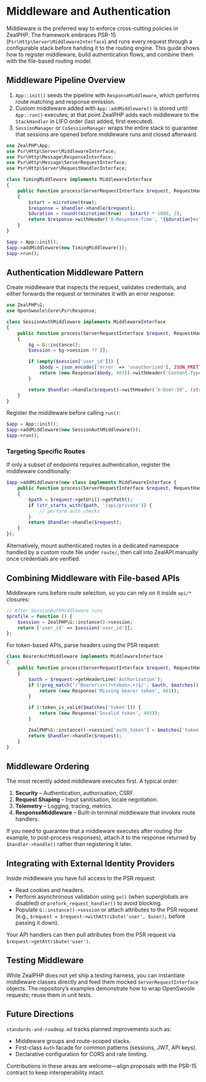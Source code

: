 # Middleware and Authentication

Middleware is the preferred way to enforce cross-cutting policies in ZealPHP. The framework embraces PSR-15 (`Psr\Http\Server\MiddlewareInterface`) and runs every request through a configurable stack before handing it to the routing engine. This guide shows how to register middleware, build authentication flows, and combine them with the file-based routing model.

## Middleware Pipeline Overview

1. `App::init()` seeds the pipeline with `ResponseMiddleware`, which performs route matching and response emission.
2. Custom middleware added with `App::addMiddleware()` is stored until `App::run()` executes; at that point ZealPHP adds each middleware to the `StackHandler` in LIFO order (last added, first executed).
3. `SessionManager` or `CoSessionManager` wraps the entire stack to guarantee that sessions are opened before middleware runs and closed afterward.

```php
use ZealPHP\App;
use Psr\Http\Server\MiddlewareInterface;
use Psr\Http\Message\ResponseInterface;
use Psr\Http\Message\ServerRequestInterface;
use Psr\Http\Server\RequestHandlerInterface;

class TimingMiddleware implements MiddlewareInterface
{
    public function process(ServerRequestInterface $request, RequestHandlerInterface $handler): ResponseInterface
    {
        $start = microtime(true);
        $response = $handler->handle($request);
        $duration = round((microtime(true) - $start) * 1000, 2);
        return $response->withHeader('X-Response-Time', "{$duration}ms");
    }
}

$app = App::init();
$app->addMiddleware(new TimingMiddleware());
$app->run();
```

## Authentication Middleware Pattern

Create middleware that inspects the request, validates credentials, and either forwards the request or terminates it with an error response.

```php
use ZealPHP\G;
use OpenSwoole\Core\Psr\Response;

class SessionAuthMiddleware implements MiddlewareInterface
{
    public function process(ServerRequestInterface $request, RequestHandlerInterface $handler): ResponseInterface
    {
        $g = G::instance();
        $session = $g->session ?? [];

        if (empty($session['user_id'])) {
            $body = json_encode(['error' => 'unauthorized'], JSON_PRETTY_PRINT);
            return (new Response($body, 403))->withHeader('Content-Type', 'application/json');
        }

        return $handler->handle($request)->withHeader('X-User-Id', (string)$session['user_id']);
    }
}
```

Register the middleware before calling `run()`:

```php
$app = App::init();
$app->addMiddleware(new SessionAuthMiddleware());
$app->run();
```

### Targeting Specific Routes

If only a subset of endpoints requires authentication, register the middleware conditionally:

```php
$app->addMiddleware(new class implements MiddlewareInterface {
    public function process(ServerRequestInterface $request, RequestHandlerInterface $handler): ResponseInterface
    {
        $path = $request->getUri()->getPath();
        if (str_starts_with($path, '/api/private')) {
            // perform auth checks
        }
        return $handler->handle($request);
    }
});
```

Alternatively, mount authenticated routes in a dedicated namespace handled by a custom route file under `route/`, then call into ZealAPI manually once credentials are verified.

## Combining Middleware with File-based APIs

Middleware runs before route selection, so you can rely on it inside `api/*` closures:

```php
// After SessionAuthMiddleware runs
$profile = function () {
    $session = ZealPHP\G::instance()->session;
    return ['user_id' => $session['user_id']];
};
```

For token-based APIs, parse headers using the PSR request:

```php
class BearerAuthMiddleware implements MiddlewareInterface
{
    public function process(ServerRequestInterface $request, RequestHandlerInterface $handler): ResponseInterface
    {
        $auth = $request->getHeaderLine('Authorization');
        if (!preg_match('/^Bearer\s+(?<token>.+)$/', $auth, $matches)) {
            return (new Response('Missing bearer token', 401));
        }

        if (!token_is_valid($matches['token'])) {
            return (new Response('Invalid token', 403));
        }

        ZealPHP\G::instance()->session['auth_token'] = $matches['token'];
        return $handler->handle($request);
    }
}
```

## Middleware Ordering

The most recently added middleware executes first. A typical order:

1. **Security** – Authentication, authorisation, CSRF.
2. **Request Shaping** – Input sanitisation, locale negotiation.
3. **Telemetry** – Logging, tracing, metrics.
4. **ResponseMiddleware** – Built-in terminal middleware that invokes route handlers.

If you need to guarantee that a middleware executes after routing (for example, to post-process responses), attach it to the response returned by `$handler->handle()` rather than registering it later.

## Integrating with External Identity Providers

Inside middleware you have full access to the PSR request:

- Read cookies and headers.
- Perform asynchronous validation using `go()` (when superglobals are disabled) or `prefork_request_handler()` to avoid blocking.
- Populate `G::instance()->session` or attach attributes to the PSR request (e.g., `$request = $request->withAttribute('user', $user);` before passing it down).

Your API handlers can then pull attributes from the PSR request via `$request->getAttribute('user')`.

## Testing Middleware

While ZealPHP does not yet ship a testing harness, you can instantiate middleware classes directly and feed them mocked `ServerRequestInterface` objects. The repository’s examples demonstrate how to wrap OpenSwoole requests; reuse them in unit tests.

## Future Directions

`standards-and-roadmap.md` tracks planned improvements such as:

- Middleware groups and route-scoped stacks.
- First-class `Auth` facade for common patterns (sessions, JWT, API keys).
- Declarative configuration for CORS and rate limiting.

Contributions in these areas are welcome—align proposals with the PSR-15 contract to keep interoperability intact.
